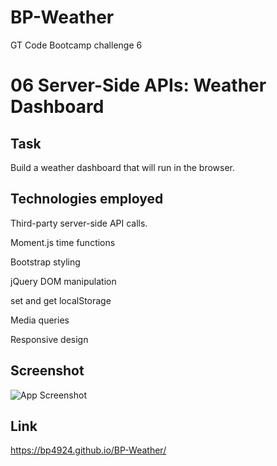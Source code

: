 # BP-Weather

GT Code Bootcamp challenge 6

# 06 Server-Side APIs: Weather Dashboard

## Task

Build a weather dashboard that will run in the browser.

## Technologies employed

Third-party server-side API calls.

Moment.js time functions

Bootstrap styling

jQuery DOM manipulation

set and get localStorage

Media queries

Responsive design

## Screenshot

![App Screenshot](https://bp4924.github.io/BP-Weather/assets/ss1.jpg)

## Link

https://bp4924.github.io/BP-Weather/
